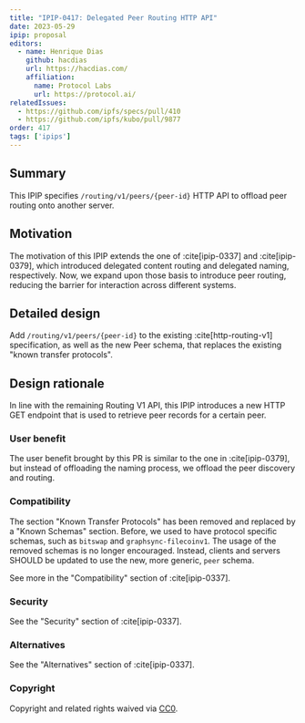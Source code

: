 ```yaml
---
title: "IPIP-0417: Delegated Peer Routing HTTP API"
date: 2023-05-29
ipip: proposal
editors:
  - name: Henrique Dias
    github: hacdias
    url: https://hacdias.com/
    affiliation:
      name: Protocol Labs
      url: https://protocol.ai/
relatedIssues:
  - https://github.com/ipfs/specs/pull/410
  - https://github.com/ipfs/kubo/pull/9877
order: 417
tags: ['ipips']
---
```


## Summary

This IPIP specifies `/routing/v1/peers/{peer-id}` HTTP API to offload peer routing onto another server.

## Motivation

The motivation of this IPIP extends the one of :cite[ipip-0337] and :cite[ipip-0379],
which introduced delegated content routing and delegated naming, respectively. Now,
we expand upon those basis to introduce peer routing, reducing the barrier for interaction
across different systems.

## Detailed design

Add `/routing/v1/peers/{peer-id}` to the existing :cite[http-routing-v1] specification,
as well as the new Peer schema, that replaces the existing "known transfer protocols".

## Design rationale

In line with the remaining Routing V1 API, this IPIP introduces a new HTTP GET
endpoint that is used to retrieve peer records for a certain peer.

### User benefit

The user benefit brought by this PR is similar to the one in :cite[ipip-0379],
but instead of offloading the naming process, we offload the peer discovery and
routing.

### Compatibility

The section "Known Transfer Protocols" has been removed and replaced by a "Known Schemas"
section. Before, we used to have protocol specific schemas, such as `bitswap` and `graphsync-filecoinv1`.
The usage of the removed schemas is no longer encouraged. Instead, clients and servers
SHOULD be updated to use the new, more generic, `peer` schema.

See more in the "Compatibility" section of :cite[ipip-0337].

### Security

See the "Security" section of :cite[ipip-0337].

### Alternatives

See the "Alternatives" section of :cite[ipip-0337].

### Copyright

Copyright and related rights waived via [CC0](https://creativecommons.org/publicdomain/zero/1.0/).
